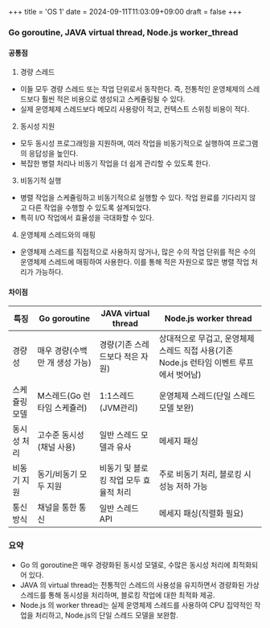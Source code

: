 +++
title = 'OS 1'
date = 2024-09-11T11:03:09+09:00
draft = false
+++

### Go goroutine, JAVA virtual thread, Node.js worker_thread

#### 공통점

1. 경량 스레드

- 이들 모두 경량 스레드 또는 작업 단위로서 동작한다. 즉, 전통적인 운영체제의 스레드보다 훨씬 적은 비용으로 생성되고 스케쥴링될 수 있다.
- 실제 운영체제 스레드보다 메모리 사용량이 적고, 컨텍스트 스위칭 비용이 적다.

2. 동시성 지원

- 모두 동시성 프로그래밍을 지원하며, 여러 작업을 비동기적으로 실행하여 프로그램의 응답성을 높인다.
- 복잡한 병렬 처리나 비동기 작업을 더 쉽게 관리할 수 있도록 한다.

3. 비동기적 실행

- 병렬 작업을 스케쥴링하고 비동기적으로 실행할 수 있다. 작업 완료를 기다리지 않고 다른 작업을 수행할 수 있도록 설계되었다.
- 특히 I/O 작업에서 효율성을 극대화할 수 있다.

4. 운영체제 스레드와의 매핑

- 운영체제 스레드를 직접적으로 사용하지 않거나, 많은 수의 작업 단위를 적은 수의 운영체제 스레드에 매핑하여 사용한다. 이를 통해 적은 자원으로 많은 병렬 작업 처리가 가능하다.


#### 차이점

|특징|Go goroutine|JAVA virtual thread|Node.js worker thread|
|--|--|--|--|
|경량성|매우 경량(수백만 개 생성 가능)|경량(기존 스레드보다 적은 자원)|상대적으로 무겁고, 운영체제 스레드 직접 사용(기존 Node.js 런타임 이벤트 루프에서 벗어남)
|스케쥴링 모델|M스레드(Go 런타임 스케쥴러)|1:1스레드 (JVM관리)|운영체제 스레드(단일 스레드 모델 보완)|
|동시성 처리|고수준 동시성(채널 사용)|일반 스레드 모델과 유사|메세지 패싱|
|비동기 지원|동기/비동기 모두 지원|비동기 및 블로킹 작업 모두 효율적 처리|주로 비동기 처리, 블로킹 시 성능 저하 가능|
|통신 방식|채널을 통한 통신|일반 스레드 API|메세지 패싱(직렬화 필요)|

### 요약

- Go 의 goroutine은 매우 경량화된 동시성 모델로, 수많은 동시성 처리에 최적화되어 있다.
- JAVA 의 virtual thread는 전통적인 스레드의 사용성을 유지하면서 경량화된 가상 스레드를 통해 동시성을 처리하며, 블로킹 작업에 대한 최적화 제공.
- Node.js 의 worker thread는 실제 운영체제 스레드를 사용하여 CPU 집약적인 작업을 처리하고, Node.js의 단일 스레드 모델을 보완함.